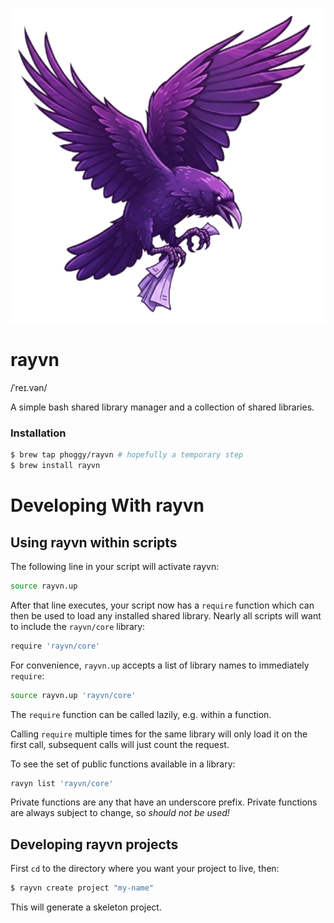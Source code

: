 ![My Logo](etc/rayvn-logo.png)

# rayvn
/ˈreɪ.vən/

A simple bash shared library manager and a collection of shared libraries.

### Installation

```bash
$ brew tap phoggy/rayvn # hopefully a temporary step
$ brew install rayvn
```

# Developing With rayvn

## Using rayvn within scripts

The following line in your script will activate rayvn:
```bash
source rayvn.up
```

After that line executes, your script now has a `require` function which can then be used to load any installed shared library.
Nearly all scripts will want to include the `rayvn/core` library:
```bash
require 'rayvn/core'
```

For convenience, `rayvn.up` accepts a list of library names to immediately `require`:
```bash
source rayvn.up 'rayvn/core'
```

The `require` function can be called lazily, e.g. within a function.

Calling `require` multiple times for the same library will only load it on the first call, subsequent calls will just count the request.

To see the set of public functions available in a library: 
```bash
ravyn list 'rayvn/core'
```

Private functions are any that have an underscore prefix. Private functions are always subject to change, so *should not be used!* 

## Developing rayvn projects

First `cd` to the directory where you want your project to live, then:
```bash
$ rayvn create project "my-name"
```
This will generate a skeleton project.
         

